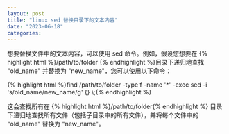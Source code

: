 ```yaml
---
layout: post
title: "linux sed 替换目录下的文本内容"
date: "2023-06-18"
categories: 
---
```

<p>想要替换文件中的文本内容，可以使用 sed 命令。例如，假设您想要在 {% highlight html %}/path/to/folder {% endhighlight %}目录下递归地查找 &quot;old_name&quot; 并替换为 &quot;new_name&quot;，您可以使用以下命令：</p>
{% highlight html %}find /path/to/folder -type f -name &#39;*&#39; -exec sed -i &#39;s/old_name/new_name/g&#39; {} \;{% endhighlight %}
<p>这会查找所有在 {% highlight html %}/path/to/folder{% endhighlight %} 目录下递归地查找所有文件（包括子目录中的所有文件），并将每个文件中的 &quot;old_name&quot; 替换为 &quot;new_name&quot;。</p>
